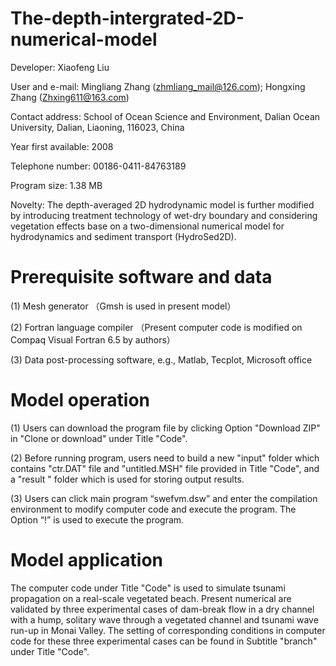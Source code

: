 # The-depth-intergrated-2D-numerical-model
Developer: Xiaofeng Liu  

User and e-mail: Mingliang Zhang (zhmliang_mail@126.com); Hongxing Zhang (Zhxing611@163.com)

Contact address: School of Ocean Science and Environment, Dalian Ocean University, Dalian, Liaoning, 116023, China

Year first available: 2008

Telephone number: 00186-0411-84763189

Program size: 1.38 MB

Novelty: The depth-averaged 2D hydrodynamic model is further modified by introducing treatment technology of wet-dry boundary and considering vegetation effects base on a two-dimensional numerical model for hydrodynamics and sediment transport (HydroSed2D). 

# Prerequisite software and data
(1) Mesh generator （Gmsh is used in present model）

(2) Fortran language compiler （Present computer code is modified on Compaq Visual Fortran 6.5 by authors）

(3) Data post-processing software, e.g., Matlab, Tecplot, Microsoft office
# Model operation
(1) Users can download the program file by clicking Option "Download ZIP" in "Clone or download" under Title "Code".

(2) Before running program, users need to build a new "input" folder which contains "ctr.DAT" file and "untitled.MSH" file provided in Title "Code", and a "result " folder which is used for storing output results.

(3) Users can click main program “swefvm.dsw” and enter the compilation environment to modify computer code and execute the program. The Option “!” is used to execute the program.

# Model application
The computer code under Title "Code" is used to simulate tsunami propagation on a real-scale vegetated beach. Present numerical  are validated by three experimental cases of dam-break flow in a dry channel with a hump, solitary wave through a vegetated channel and tsunami wave run-up in Monai Valley. The setting of corresponding conditions in computer code for these three experimental cases can be found in Subtitle "branch" under Title "Code".
